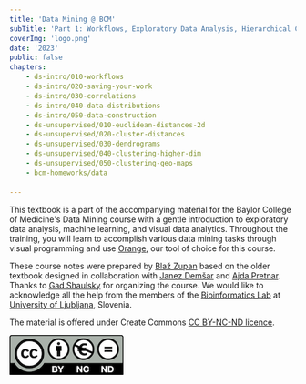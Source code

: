 ```yaml
---
title: 'Data Mining @ BCM'
subTitle: 'Part 1: Workflows, Exploratory Data Analysis, Hierarchical Clustering'
coverImg: 'logo.png'
date: '2023'
public: false
chapters:
    - ds-intro/010-workflows
    - ds-intro/020-saving-your-work
    - ds-intro/030-correlations
    - ds-intro/040-data-distributions
    - ds-intro/050-data-construction
    - ds-unsupervised/010-euclidean-distances-2d
    - ds-unsupervised/020-cluster-distances
    - ds-unsupervised/030-dendrograms
    - ds-unsupervised/040-clustering-higher-dim
    - ds-unsupervised/050-clustering-geo-maps
    - bcm-homeworks/data

---
```


This textbook is a part of the accompanying material for the Baylor College of Medicine's Data Mining course with a gentle introduction to exploratory data analysis, machine learning, and visual data analytics. Throughout the training, you will learn to accomplish various data mining tasks through visual programming and use [Orange](http://orangedatamining.com), our tool of choice for this course. 

These course notes were prepared by [Blaž Zupan](XXX) based on the older textbook designed in collaboration with [Janez Demšar]() and [Ajda Pretnar](). Thanks to [Gad Shaulsky]() for organizing the course. We would like to acknowledge all the help from the members of the [Bioinformatics Lab](http://biolab.si) at [University of Ljubljana](http://www.uni-lj.si), Slovenia.

The material is offered under Create Commons [CC BY-NC-ND licence](https://creativecommons.org/licenses/by-nc-nd/4.0/).

![](cc-by-nc-nd.png)